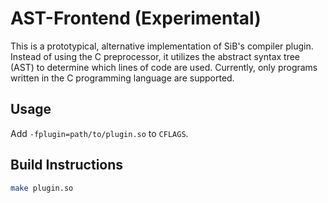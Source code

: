 # AST-Frontend (Experimental)

This is a prototypical, alternative implementation of SiB's compiler plugin. Instead of using the C preprocessor, it utilizes the abstract syntax tree (AST) to determine which lines of code are used. Currently, only programs written in the C programming language are supported.

## Usage
Add `-fplugin=path/to/plugin.so` to `CFLAGS`.

## Build Instructions
```bash
make plugin.so
```
